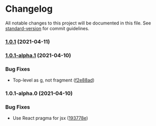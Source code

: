 # Changelog

All notable changes to this project will be documented in this file. See [standard-version](https://github.com/conventional-changelog/standard-version) for commit guidelines.

### [1.0.1](https://github.com/tmcw/d3-axis-for-react/compare/v1.0.1-alpha.1...v1.0.1) (2021-04-11)

### [1.0.1-alpha.1](https://github.com/tmcw/d3-axis-for-react/compare/v1.0.1-alpha.0...v1.0.1-alpha.1) (2021-04-10)


### Bug Fixes

* Top-level as g, not fragment ([f2e88ad](https://github.com/tmcw/d3-axis-for-react/commit/f2e88ad684d0759054e41a92706469aee6e9aa47))

### 1.0.1-alpha.0 (2021-04-10)


### Bug Fixes

* Use React pragma for jsx ([193778e](https://github.com/tmcw/d3-axis-for-react/commit/193778edcc43691c4f92a1e33a8bbd9683e992e6))
